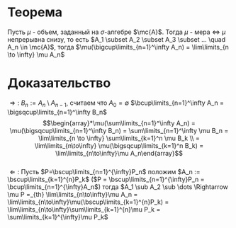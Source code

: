 # Теорема
Пусть $\mu$ - объем, заданный на $\sigma$-алгебре $\mc{A}$. 
Тогда $\mu$ - мера 
$\iff$
$\mu$ непрерывна снизу, то есть $A_1 \subset A_2 \subset A_3 \subset ... \quad A_n \in \mc{A}$, тогда $\mu(\bigcup\limits_{n=1}^\infty A_n) = \lim\limits_{n \to \infty} \mu A_n$ 
# Доказательство
$\Rightarrow:$ $B_n := A_n \setminus A_{n-1}$, считаем что $A_0 = \emptyset$ $\bcup\limits_{n=1}^\infty A_n = \bigsqcup\limits_{n=1}^\infty B_n$
$$\begin{array}*\mu(\sum\limits_{n=1}^\infty A_n) = \mu(\bigsqcup\limits_{n=1}^\infty B_n) = \sum\limits_{n=1}^\infty \mu B_n  = \lim\limits_{n \to \infty} \sum\limits_{k=1}^n \mu B_k \\ = \lim\limits_{n\to\infty} \mu(\bigsqcup\limits_{k=1}^n B_k) = \lim\limits_{n\to\infty}\mu A_n\end{array}$$  
$\Leftarrow:$ Пусть $P=\bscup\limits_{n=1}^{\infty}P_n$ положим $A_n := \bscup\limits_{k=1}^{n}P_k$  ($P = \bscup\limits_{n=1}^{\infty}P_n = \bcup\limits_{n=1}^{\infty}A_n$) тогда $A_1 \sub A_2 \sub \dots \Rightarrow \mu P =_{th} \lim\limits_{n\to\infty}\mu A_n = \lim\limits_{n\to\infty}\mu(\bscup\limits_{k=1}^{n}P_k) = \lim\limits_{n\to\infty}\sum\limits_{k=1}^{n}\mu P_k = \sum\limits_{k=1}^{\infty}\mu P_k$

